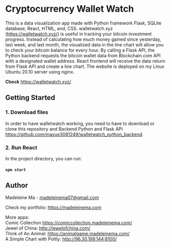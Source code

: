 # Cryptocurrency Wallet Watch

This is a data visualization app made with Python framework Flask, SQLite database,
React, HTML, and, CSS. 
walletwatch.xyz (https://walletwatch.xyz/) is useful in tracking your bitcoin investment progress. Instead of calculating how much money gained
  since yesterday, last week, and last month, the visualized data in the line chart will allow you to check
   your bitcoin balance for every hour. By calling a Flask API, the Python backend requests the bitcoin wallet
    data from Blockchain.com API with a designated wallet address.
     React frontend will receive the data return from Flask API and create a line chart.
The website is deployed on my Linux Ubuntu 20.10 server using nginx.

<strong>Check</strong> https://walletwatch.xyz/

## Getting Started

### 1. Download files
In order to have walletwatch working, you need to have to download or clone this repository and Backend
 Python and Flask API https://github.com/mayue3081249/walletwatch_python_backend. 

### 2. Run React
In the project directory, you can run:

#### `npm start`


## Author
Madeleine Ma - madeleinema07@gmail.com

Check my portfolio: https://madeleinema.com

More apps: <br>
Comic Collection https://comiccollection.madeleinema.com/ <br>
Jewel of China: http://jewelofchina.com/ <br>
Think of An Animal: https://animalgame.madeleinema.com/<br>
A Simple Chart with Poltly: http://96.30.199.144:8100/ 



